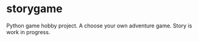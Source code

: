 # storygame
Python game hobby project. A choose your own adventure game. Story is work in progress.
